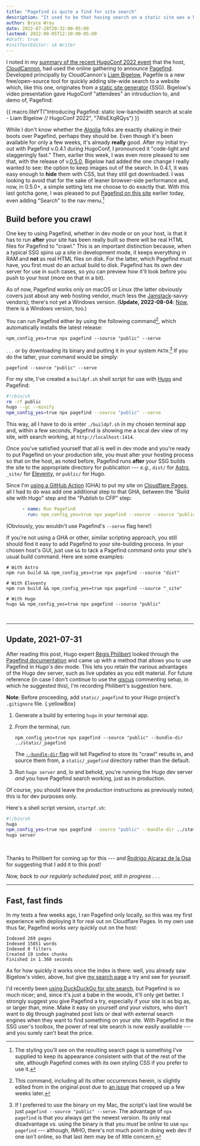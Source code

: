 ```yaml
---
title: "Pagefind is quite a find for site search"
description: "It used to be that having search on a static site was a hassle — and perhaps an expensive one — but Pagefind has changed all that."
author: Bryce Wray
date: 2022-07-28T20:32:00-05:00
lastmod: 2022-08-05T12:10:00-05:00
#draft: true
#initTextEditor: iA Writer
---
```


I noted in my [summary of the recent HugoConf 2022 event](/posts/2022/07/impressions-hugoconf-2022/) that the host, [CloudCannon](https://cloudcannon.com), had used the online gathering to announce [Pagefind](https://github.com/cloudcannon/pagefind). Developed principally by CloudCannon's [Liam Bigelow](https://github.com/bglw), Pagefile is a new free/open-source tool for quickly adding site-wide search to a website which, like this one, originates from a [static site generator](https://jamstack.org/generators) (SSG). Bigelow's video presentation gave HugoConf "attendees" an introduction to, and demo of, Pagefind:

{{ macro.liteYT("Introducing Pagefind: static low-bandwidth search at scale - Liam Bigelow // HugoConf 2022", "74lsEXqRQys") }}

While I don't know whether the [Algolia](https://algolia.com) folks are exactly shaking in their boots over Pagefind, perhaps they should be. Even though it's been available for only a few weeks, it's already **really** good. After my initial try-out with Pagefind v.0.4.1 during HugoConf, I pronounced it "code-light and staggeringly fast." Then, earlier this week, I was even more pleased to see that, with the release of v.[0.5.0](https://github.com/CloudCannon/pagefind/releases/tag/v0.5.0), Bigelow had added the one change I really wanted to see: the option to keep images out of the search. In 0.4.1, it was easy enough to **hide** them with CSS, but they still got downloaded. I was looking to avoid that for the sake of leaner browser-side performance and, now, in 0.5.0+, a simple setting lets me choose to do exactly that. With this last gotcha gone, I was pleased to put [Pagefind on this site](/search/) earlier today, even adding "Search" to the nav menu.[^styling]

[^styling]: The styling you'll see on the resulting search page is something I've supplied to keep its appearance consistent with that of the rest of the site, although Pagefind comes with its own styling CSS if you prefer to use it.

## Build before you crawl

One key to using Pagefind, whether in dev mode or on your host, is that it has to run **after** your site has been really built so there will be real HTML files for Pagefind to "crawl." This is an important distinction because, when a typical SSG spins up a site in development mode, it keeps everything in RAM and **not** as real HTML files on disk. For the latter, which Pagefind must have, you first must do an actual build to disk. Pagefind has its own dev server for use in such cases, so you can preview how it'll look before you push to your host (more on that in a bit).

As of now, Pagefind works only on macOS or Linux (the latter obviously covers just about any web hosting vendor, much less the [Jamstack](https://jamstack.org)-savvy vendors); there's not yet a Windows version. (**Update, 2022-08-04**: [Now](https://github.com/CloudCannon/pagefind/releases/tag/v0.6.0), there is a Windows version, too.)

You can run Pagefind either by using the following command[^fix], which automatically installs the latest release:

[^fix]: This command, including all its other occurrences herein, is slightly edited from in the original post due to [an issue](https://github.com/CloudCannon/pagefind/issues/73) that cropped up a few weeks later.

```plaintext
npm_config_yes=true npx pagefind --source "public" --serve
```

. . . or by downloading its binary and putting it in your system `PATH`.[^PFbinary] If you do the latter, your command would be simply:

[^PFbinary]:If I preferred to use the binary on my Mac, the script's last line would be just `pagefind --source "public" --serve`. The advantage of `npx pagefind` is that you always get the newest version. Its only real disadvantage *vs.* using the binary is that you *must* be online to use `npx pagefind` --- although, IMHO, there's not much point in doing web dev if one *isn't* online, so that last item may be of little concern.

```plaintext
pagefind --source "public" --serve
```

For my site, I've created a `buildpf.sh` shell script for use with [Hugo](https://gohugo.io) and Pagefind:

```bash
#!/bin/sh
rm -rf public
hugo --gc --minify
npm_config_yes=true npx pagefind --source "public" --serve
```

This way, all I have to do is enter `./buildpf.sh` in my chosen terminal app and, within a few seconds, Pagefind is showing me a local dev view of my site, *with* search working, at `http://localhost:1414`.

Once you've satisfied yourself that all is well in dev mode and you're ready to put Pagefind on your production site, you must alter your hosting process so that on the host, as noted before, Pagefind runs **after** your SSG builds the site to the appropriate directory for publication --- *e.g.*, `dist/` for [Astro](https://astro.build), `_site/` for [Eleventy](https://11ty.dev), or `public/` for Hugo.

Since I'm [using a GitHub Action](/posts/2022/05/using-dart-sass-hugo-github-actions-edition/) (GHA) to put my site on [Cloudflare Pages](https://pages.cloudflare.com), all I had to do was add one additional step to that GHA, between the "Build site with Hugo" step and the "Publish to CFP" step:

```yaml
      - name: Run Pagefind
        run: npm_config_yes=true npx pagefind --source --source "public"
```

(Obviously, you wouldn't use Pagefind's `--serve` flag here!)

If you're not using a GHA or other, similar scripting approach, you still should find it easy to add Pagefind to your site-building process. In your chosen host's GUI, just use `&&` to tack a Pagefind command onto your site's usual build command. Here are some examples:

```plaintext
# With Astro
npm run build && npm_config_yes=true npx pagefind --source "dist"

# With Eleventy
npm run build && npm_config_yes=true npx pagefind --source "_site"

# With Hugo
hugo && npm_config_yes=true npx pagefind --source "public"
```
<br />

----

## Update, 2021-07-31

After reading this post, Hugo expert [Régis Philibert](https://github.com/regisphilibert) looked through the [Pagefind documentation](https://pagefind.app/docs/) and came up with a method that allows you to use Pagefind in *Hugo's* dev mode. This lets you retain the various advantages of the Hugo dev server, such as live updates as you edit material. For future reference (in case I don't continue to use the [giscus](https://giscus.app) commenting setup, in which he suggested this), I'm recording Philibert's suggestion here.

**Note**: Before proceeding, add `static/_pagefind` to your Hugo project's `.gitignore` file.
{.yellowBox}

1. Generate a build by entering `hugo` in your terminal app.

2. From the terminal, run:

	```plaintext
	npm_config_yes=true npx pagefind --source "public" --bundle-dir ../static/_pagefind
	```
	The [`--bundle-dir` flag](https://pagefind.app/docs/config-options/#bundle-directory) will tell Pagefind to store its "crawl" results in, and source them from, a `static/_pagefind` directory rather than the default.

3. Run `hugo server` and, lo and behold, you're running the Hugo dev server *and* you have Pagefind search working, just as in production.

Of course, you should leave the *production* instructions as previously noted; this is for dev purposes only.

Here's a shell script version, `startpf.sh`:

```bash
#!/bin/sh
hugo
npm_config_yes=true npx pagefind --source "public" --bundle-dir ../static/_pagefind
hugo server
```

<br />

Thanks to Philibert for coming up for this --- and [Rodrigo Alcaraz de la Osa](https://github.com/rodrigoalcarazdelaosa) for suggesting that I add it to this post!

*Now, back to our regularly scheduled post, still in progress . . .*

----

## Fast, fast finds

In my tests a few weeks ago, I ran Pagefind only locally, so this was my first experience with deploying it for real out on Cloudflare Pages. In my own use thus far, Pagefind works *very* quickly out on the host:

```plaintext
Indexed 269 pages
Indexed 15851 words
Indexed 0 filters
Created 19 index chunks
Finished in 1.360 seconds
```

As for how quickly it works once the index is there: well, you already saw Bigelow's video, above, but give [my search page](/search/) a try and see for yourself.

I'd recently been [using DuckDuckGo for site search](/posts/2022/07/wildness-with-wildcards-why-duckduckgo-wouldnt-go/), but Pagefind is *so* much nicer; and, since it's just a babe in the woods, it'll only get better. I strongly suggest you give Pagefind a try, especially if your site is as big as, or larger than, mine. Make it easy on yourself *and* your visitors, who don't want to dig through paginated post lists or deal with external search engines when they want to find something on your site. With Pagefind in the SSG user's toolbox, the power of real site search is now easily available --- and you surely can't beat the price.
